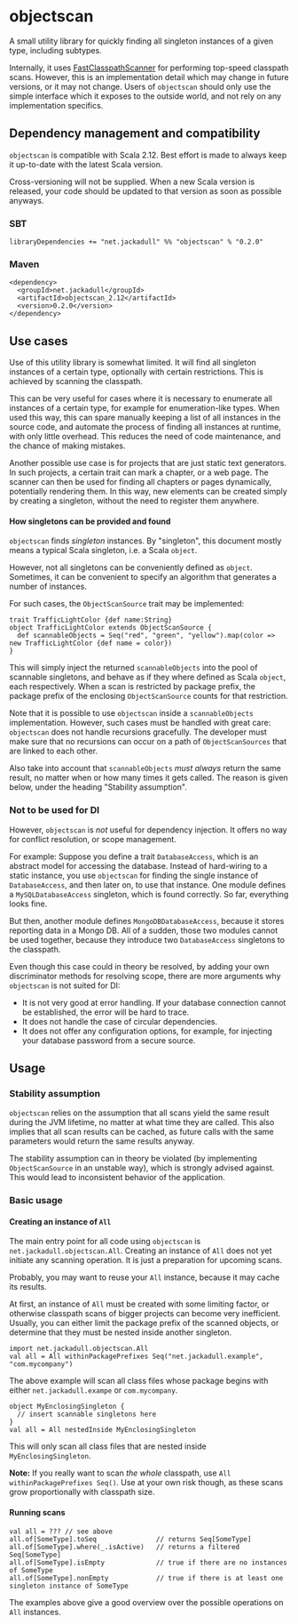 # objectscan

A small utility library for quickly finding all singleton instances of a given type, including subtypes.

Internally, it uses [FastClasspathScanner](https://github.com/lukehutch/fast-classpath-scanner) for performing top-speed classpath scans.
However, this is an implementation detail which may change in future versions, or it may not change.
Users of `objectscan` should only use the simple interface which it exposes to the outside world, and not rely on any implementation specifics.

## Dependency management and compatibility

`objectscan` is compatible with Scala 2.12.
Best effort is made to always keep it up-to-date with the latest Scala version.

Cross-versioning will not be supplied.
When a new Scala version is released, your code should be updated to that version as soon as possible anyways.

### SBT

    libraryDependencies += "net.jackadull" %% "objectscan" % "0.2.0"

### Maven

    <dependency>
      <groupId>net.jackadull</groupId>
      <artifactId>objectscan_2.12</artifactId>
      <version>0.2.0</version>
    </dependency>

## Use cases

Use of this utility library is somewhat limited.
It will find all singleton instances of a certain type, optionally with certain restrictions.
This is achieved by scanning the classpath.

This can be very useful for cases where it is necessary to enumerate all instances of a certain type, for example for enumeration-like types.
When used this way, this can spare manually keeping a list of all instances in the source code, and automate the process of finding all instances at runtime, with only little overhead.
This reduces the need of code maintenance, and the chance of making mistakes.

Another possible use case is for projects that are just static text generators.
In such projects, a certain trait can mark a chapter, or a web page.
The scanner can then be used for finding all chapters or pages dynamically, potentially rendering them.
In this way, new elements can be created simply by creating a singleton, without the need to register them anywhere.

#### How singletons can be provided and found

`objectscan` finds _singleton_ instances.
By "singleton", this document mostly means a typical Scala singleton, i.e. a Scala `object`.

However, not all singletons can be conveniently defined as `object`.
Sometimes, it can be convenient to specify an algorithm that generates a number of instances.

For such cases, the `ObjectScanSource` trait may be implemented:

    trait TrafficLightColor {def name:String}
    object TrafficLightColor extends ObjectScanSource {
      def scannableObjects = Seq("red", "green", "yellow").map(color => new TrafficLightColor {def name = color})
    }

This will simply inject the returned `scannableObjects` into the pool of scannable singletons, and behave as if they where defined as Scala `object`, each respectively.
When a scan is restricted by package prefix, the package prefix of the enclosing `ObjectScanSource` counts for that restriction.

Note that it is possible to use `objectscan` inside a `scannableObjects` implementation.
However, such cases must be handled with great care:
`objectscan` does not handle recursions gracefully.
The developer must make sure that no recursions can occur on a path of `ObjectScanSources` that are linked to each other.

Also take into account that `scannableObjects` _must always_ return the same result, no matter when or how many times it gets called.
The reason is given below, under the heading "Stability assumption".

### Not to be used for DI

However, `objectscan` is _not_ useful for dependency injection.
It offers no way for conflict resolution, or scope management.

For example:
Suppose you define a trait `DatabaseAccess`, which is an abstract model for accessing the database.
Instead of hard-wiring to a static instance, you use `objectscan` for finding the single instance of `DatabaseAccess`, and then later on, to use that instance.
One module defines a `MySQLDatabaseAccess` singleton, which is found correctly.
So far, everything looks fine.

But then, another module defines `MongoDBDatabaseAccess`, because it stores reporting data in a Mongo DB.
All of a sudden, those two modules cannot be used together, because they introduce two `DatabaseAccess` singletons to the classpath.

Even though this case could in theory be resolved, by adding your own discriminator methods for resolving scope, there are more arguments why `objectscan` is not suited for DI:
- It is not very good at error handling. If your database connection cannot be established, the error will be hard to trace.
- It does not handle the case of circular dependencies.
- It does not offer any configuration options, for example, for injecting your database password from a secure source.

## Usage

### Stability assumption

`objectscan` relies on the assumption that all scans yield the same result during the JVM lifetime, no matter at what time they are called.
This also implies that all scan results can be cached, as future calls with the same parameters would return the same results anyway.

The stability assumption can in theory be violated (by implementing `ObjectScanSource` in an unstable way), which is strongly advised against.
This would lead to inconsistent behavior of the application.

### Basic usage

#### Creating an instance of `All`

The main entry point for all code using `objectscan` is `net.jackadull.objectscan.All`.
Creating an instance of `All` does not yet initiate any scanning operation.
It is just a preparation for upcoming scans.

Probably, you may want to reuse your `All` instance, because it may cache its results.

At first, an instance of `All` must be created with some limiting factor, or otherwise classpath scans of bigger projects can become very inefficient.
Usually, you can either limit the package prefix of the scanned objects, or determine that they must be nested inside another singleton.

    import net.jackadull.objectscan.All
    val all = All withinPackagePrefixes Seq("net.jackadull.example", "com.mycompany") 

The above example will scan all class files whose package begins with either `net.jackadull.exampe` or `com.mycompany`.

    object MyEnclosingSingleton {
      // insert scannable singletons here
    }
    val all = All nestedInside MyEnclosingSingleton

This will only scan all class files that are nested inside `MyEnclosingSingleton`.

**Note:** If you really want to scan _the whole_ classpath, use `All withinPackagePrefixes Seq()`.
Use at your own risk though, as these scans grow proportionally with classpath size.

#### Running scans

    val all = ??? // see above
    all.of[SomeType].toSeq               // returns Seq[SomeType]
    all.of[SomeType].where(_.isActive)   // returns a filtered Seq[SomeType]
    all.of[SomeType].isEmpty             // true if there are no instances of SomeType
    all.of[SomeType].nonEmpty            // true if there is at least one singleton instance of SomeType

The examples above give a good overview over the possible operations on `All` instances.
